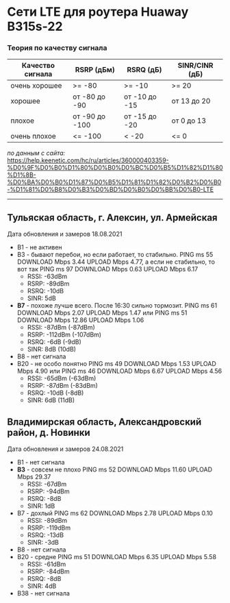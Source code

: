 # Сети LTE для роутера Huaway B315s-22

### Теория по качеству сигнала

|Качество сигнала	|RSRP (дБм)		|RSRQ (дБ)		|SINR/CINR (дБ)|
|-------------------|---------------|---------------|--------------|
|очень хорошее		|>= -80			|>= -10			|>= 20         |
|хорошее			|от -80 до -90	|от -10 до -15	|от 13 до 20   |
|плохое				|от -90 до -100	|от -15 до -20	|от 0 до 13    |
|очень плохое		|<= -100		|< -20			|<= 0          |
*по данным с сайта:* https://help.keenetic.com/hc/ru/articles/360000403359-%D0%9F%D0%B0%D1%80%D0%B0%D0%BC%D0%B5%D1%82%D1%80%D1%8B-%D0%BA%D0%B0%D1%87%D0%B5%D1%81%D1%82%D0%B2%D0%B0-%D1%81%D0%B8%D0%B3%D0%BD%D0%B0%D0%BB%D0%B0-LTE


---

## Тульяская область, г. Алексин, ул. Армейская

Дата обновления и замеров 18.08.2021

* В1 - не активен
* В3 - бывают перебои, но если работает, то стабильно. PING ms 55 DOWNLOAD Mbps 3.44 UPLOAD Mbps 4.77, а если не стабильно, то вот так PING ms 97 DOWNLOAD Mbps 0.63 UPLOAD Mbps 6.17
	* RSSI: -63dBm
	* RSRP: -89dBm
	* RSRQ: -10dB
	* SINR: 5dB
* **В7** - похоже лучше всего. После 16:30 сильно тормозит. PING ms 61 DOWNLOAD Mbps 2.07 UPLOAD Mbps 1.47 или PING ms 51 DOWNLOAD Mbps 12.86 UPLOAD Mbps 1.06
	* RSSI: -87dBm (-87dBm)
	* RSRP: -112dBm (-107dBm)
	* RSRQ: -6dB (-9dB)
	* SINR: 8dB (10dB)
* В8 - нет сигнала
* В20 - не особо понятно PING ms 49 DOWNLOAD Mbps 1.53 UPLOAD Mbps 4.90 или PING ms 46 DOWNLOAD Mbps 6.67 UPLOAD Mbps 4.56
	* RSSI: -65dBm (-63dBm)
	* RSRP: -87dBm (-83dBm)
	* RSRQ: -10dB (-8dB)
	* SINR: 6dB (11dB)




## Владимирская область, Александровский район, д. Новинки

Дата обновления и замеров 24.08.2021

* В1 - нет сигнала
* **В3** - совсем не плохо PING ms 52 DOWNLOAD Mbps 11.60 UPLOAD Mbps 29.37
	* RSSI: -67dBm
	* RSRP: -94dBm
	* RSRQ: -8dB
	* SINR: 1dB
* В7 - дохлый PING ms 62 DOWNLOAD Mbps 2.78 UPLOAD Mbps 0.10
	* RSSI: -89dBm
	* RSRP: -119dBm
	* RSRQ: -13dB
	* SINR: -3dB
* В8 - нет сигнала
* В20 - средне PING ms 51 DOWNLOAD Mbps 6.35 UPLOAD Mbps 5.58
	* RSSI: -61dBm
	* RSRP: -84dBm
	* RSRQ: -8dB
	* SINR: 4dB
* В38 - нет сигнала
